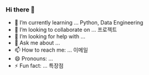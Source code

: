 ### Hi there 👋


- 🌱 I’m currently learning ... Python, Data Engineering
- 👯 I’m looking to collaborate on ... 프로젝트
- 🤔 I’m looking for help with ... 
- 💬 Ask me about ...
- 📫 How to reach me: ... 이메일
- 😄 Pronouns: ... 
- ⚡ Fun fact: ... 특장점

